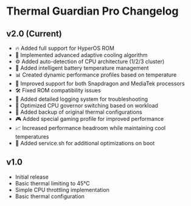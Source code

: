 # Thermal Guardian Pro Changelog

## v2.0 (Current)
- 🔥 Added full support for HyperOS ROM
- 🧊 Implemented advanced adaptive cooling algorithm
- ⚙️ Added auto-detection of CPU architecture (1/2/3 cluster)
- 🔋 Added intelligent battery temperature management
- 📊 Created dynamic performance profiles based on temperature
- 📱 Improved support for both Snapdragon and MediaTek processors
- 🛠️ Fixed ROM compatibility issues
- 📝 Added detailed logging system for troubleshooting
- 🔄 Optimized CPU governor switching based on workload
- 💾 Added backup of original thermal configurations
- 🎮 Added special gaming profile for improved performance
- 📈 Increased performance headroom while maintaining cool temperatures
- 🔧 Added service.sh for additional optimizations on boot

## v1.0
- Initial release
- Basic thermal limiting to 45°C
- Simple CPU throttling implementation
- Basic thermal configuration